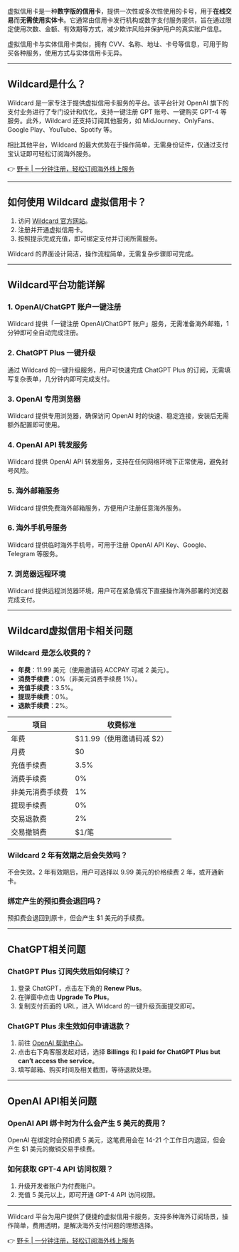 虚拟信用卡是一种**数字版的信用卡**，提供一次性或多次性使用的卡号，用于**在线交易**而**无需使用实体卡**。它通常由信用卡发行机构或数字支付服务提供，旨在通过限定使用次数、金额、有效期等方式，减少欺诈风险并保护用户的真实账户信息。

虚拟信用卡与实体信用卡类似，拥有 CVV、名称、地址、卡号等信息，可用于购买各种服务，使用方式与实体信用卡无异。

---

## Wildcard是什么？

Wildcard 是一家专注于提供虚拟信用卡服务的平台。该平台针对 OpenAI 旗下的支付业务进行了专门设计和优化，支持一键注册 GPT 账号、一键购买 GPT-4 等服务。此外，Wildcard 还支持订阅其他服务，如 MidJourney、OnlyFans、Google Play、YouTube、Spotify 等。

相比其他平台，Wildcard 的最大优势在于操作简单，无需身份证件，仅通过支付宝认证即可轻松订阅海外服务。

👉 [野卡 | 一分钟注册，轻松订阅海外线上服务](https://bit.ly/bewildcard)

---

## 如何使用 Wildcard 虚拟信用卡？

1. 访问 [Wildcard 官方网站](https://bit.ly/bewildcard)。
2. 注册并开通虚拟信用卡。
3. 按照提示完成充值，即可绑定支付并订阅所需服务。

Wildcard 的界面设计简洁，操作流程简单，无需复杂步骤即可完成。

---

## Wildcard平台功能详解

### 1. OpenAI/ChatGPT 账户一键注册
Wildcard 提供「一键注册 OpenAI/ChatGPT 账户」服务，无需准备海外邮箱，1 分钟即可全自动完成注册。

### 2. ChatGPT Plus 一键升级
通过 Wildcard 的一键升级服务，用户可快速完成 ChatGPT Plus 的订阅，无需填写复杂表单，几分钟内即可完成支付。

### 3. OpenAI 专用浏览器
Wildcard 提供专用浏览器，确保访问 OpenAI 时的快速、稳定连接，安装后无需额外配置即可使用。

### 4. OpenAI API 转发服务
Wildcard 提供 OpenAI API 转发服务，支持在任何网络环境下正常使用，避免封号风险。

### 5. 海外邮箱服务
Wildcard 提供免费海外邮箱服务，方便用户注册任意海外服务。

### 6. 海外手机号服务
Wildcard 提供临时海外手机号，可用于注册 OpenAI API Key、Google、Telegram 等服务。

### 7. 浏览器远程环境
Wildcard 提供远程浏览器环境，用户可在紧急情况下直接操作海外部署的浏览器完成支付。

---

## Wildcard虚拟信用卡相关问题

### Wildcard 是怎么收费的？
- **年费**：11.99 美元（使用邀请码 ACCPAY 可减 2 美元）。
- **消费手续费**：0%（非美元消费手续费 1%）。
- **充值手续费**：3.5%。
- **提现手续费**：0%。
- **退款手续费**：2%。

| 项目                     | 收费标准                     |
|--------------------------|------------------------------|
| 年费                     | $11.99（使用邀请码减 $2）    |
| 月费                     | $0                           |
| 充值手续费               | 3.5%                         |
| 消费手续费               | 0%                           |
| 非美元消费手续费         | 1%                           |
| 提现手续费               | 0%                           |
| 交易退款费               | 2%                           |
| 交易撤销费               | $1/笔                        |

### Wildcard 2 年有效期之后会失效吗？
不会失效。2 年有效期后，用户可选择以 9.99 美元的价格续费 2 年，或开通新卡。

### 绑定产生的预扣费会退回吗？
预扣费会退回到原卡，但会产生 $1 美元的手续费。

---

## ChatGPT相关问题

### ChatGPT Plus 订阅失效后如何续订？
1. 登录 ChatGPT，点击左下角的 **Renew Plus**。
2. 在弹窗中点击 **Upgrade To Plus**。
3. 复制支付页面的 URL，进入 Wildcard 的一键升级页面提交即可。

### ChatGPT Plus 未生效如何申请退款？
1. 前往 [OpenAI 帮助中心](https://help.openai.com/)。
2. 点击右下角客服发起对话，选择 **Billings** 和 **I paid for ChatGPT Plus but can’t access the service**。
3. 填写邮箱、购买时间及相关截图，等待退款处理。

---

## OpenAI API相关问题

### OpenAI API 绑卡时为什么会产生 5 美元的费用？
OpenAI 在绑定时会预扣费 5 美元，这笔费用会在 14-21 个工作日内退回，但会产生 $1 美元的撤销交易手续费。

### 如何获取 GPT-4 API 访问权限？
1. 升级开发者账户为付费账户。
2. 充值 5 美元以上，即可开通 GPT-4 API 访问权限。

---

Wildcard 平台为用户提供了便捷的虚拟信用卡服务，支持多种海外订阅场景，操作简单，费用透明，是解决海外支付问题的理想选择。

👉 [野卡 | 一分钟注册，轻松订阅海外线上服务](https://bit.ly/bewildcard)